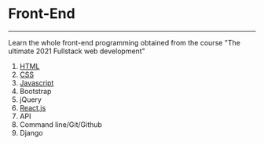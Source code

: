 # Front-End

-------

Learn the whole front-end programming obtained from the course "The ultimate 2021 Fullstack web development"
1. [HTML](https://github.com/chuducthang77/Summer_code/tree/main/front-end/HTML)
2. [CSS](https://github.com/chuducthang77/Summer_code/tree/main/front-end/CSS)
3. [Javascript](https://github.com/chuducthang77/Summer_code/tree/main/front-end/javascript)
4. Bootstrap
5. jQuery
6. [React.js](https://github.com/chuducthang77/Summer_code/tree/main/front-end)
7. API
8. Command line/Git/Github
9. Django